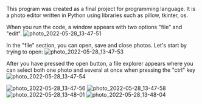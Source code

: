 This program was created as a final project for programming language. It is a photo editor written in Python using libraries such as pillow, tkinter, os.


When you run the code, a window appears with two options "file" and "edit".
![photo_2022-05-28_13-47-51](https://user-images.githubusercontent.com/106343921/170816251-89ffbeb3-ffd2-41b9-b404-7fddd8ba88ba.jpg)

In the "file" section, you can open, save and close photos. Let's start by trying to open:
![photo_2022-05-28_13-47-53](https://user-images.githubusercontent.com/106343921/170816263-de559656-0bf9-494d-a70c-3c9bc7cde478.jpg)

After you have pressed the open button, a file explorer appears where you can select both one photo and several at once when pressing the "ctrl" key
![photo_2022-05-28_13-47-54](https://user-images.githubusercontent.com/106343921/170816270-2feb6223-640c-44c4-98bb-c75d2816e3bd.jpg)


![photo_2022-05-28_13-47-56](https://user-images.githubusercontent.com/106343921/170816271-9b4f8720-7736-4274-987f-a0cbb9e20e8f.jpg)
![photo_2022-05-28_13-47-58](https://user-images.githubusercontent.com/106343921/170816274-9b2f47e8-db5f-479e-9985-e8af7ce5a832.jpg)
![photo_2022-05-28_13-48-01](https://user-images.githubusercontent.com/106343921/170816279-4b087934-100c-4e5a-b5e7-ebd1fde41f97.jpg)
![photo_2022-05-28_13-48-04](https://user-images.githubusercontent.com/106343921/170816282-3f3a6c46-ce14-4674-a0f3-fae05ec384a9.jpg)
